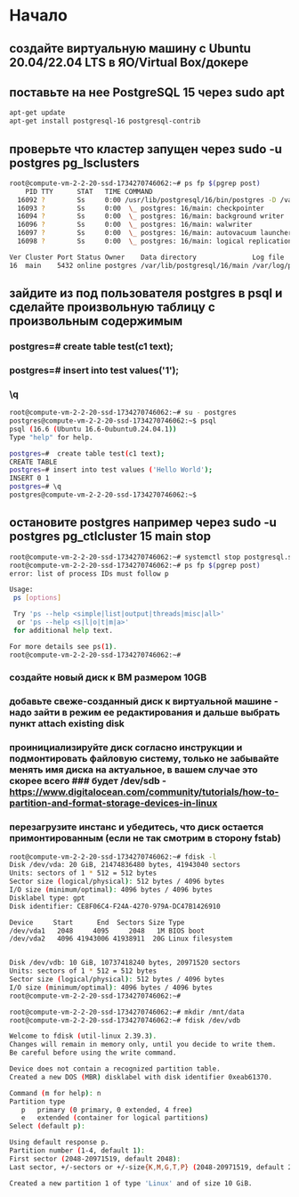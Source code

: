 # Начало
## создайте виртуальную машину c Ubuntu 20.04/22.04 LTS в ЯО/Virtual Box/докере
## поставьте на нее PostgreSQL 15 через sudo apt
```bash
apt-get update
apt-get install postgresql-16 postgresql-contrib
```
## проверьте что кластер запущен через sudo -u postgres pg_lsclusters
```bash
root@compute-vm-2-2-20-ssd-1734270746062:~# ps fp $(pgrep post)
    PID TTY      STAT   TIME COMMAND
  16092 ?        Ss     0:00 /usr/lib/postgresql/16/bin/postgres -D /var/lib/postgresql/16/main -c config_file=/etc/postgresql/16/main/postgresql.conf
  16093 ?        Ss     0:00  \_ postgres: 16/main: checkpointer
  16094 ?        Ss     0:00  \_ postgres: 16/main: background writer
  16096 ?        Ss     0:00  \_ postgres: 16/main: walwriter
  16097 ?        Ss     0:00  \_ postgres: 16/main: autovacuum launcher
  16098 ?        Ss     0:00  \_ postgres: 16/main: logical replication launcher
```
```bash
Ver Cluster Port Status Owner    Data directory              Log file
16  main    5432 online postgres /var/lib/postgresql/16/main /var/log/postgresql/postgresql-16-main.log
```


## зайдите из под пользователя postgres в psql и сделайте произвольную таблицу с произвольным содержимым
### postgres=# create table test(c1 text);
### postgres=# insert into test values('1');
### \q

```bash
root@compute-vm-2-2-20-ssd-1734270746062:~# su - postgres
postgres@compute-vm-2-2-20-ssd-1734270746062:~$ psql
psql (16.6 (Ubuntu 16.6-0ubuntu0.24.04.1))
Type "help" for help.

postgres=#  create table test(c1 text);
CREATE TABLE
postgres=# insert into test values ('Hello World');
INSERT 0 1
postgres=# \q
postgres@compute-vm-2-2-20-ssd-1734270746062:~$
```

## остановите postgres например через sudo -u postgres pg_ctlcluster 15 main stop
```bash
root@compute-vm-2-2-20-ssd-1734270746062:~# systemctl stop postgresql.service
root@compute-vm-2-2-20-ssd-1734270746062:~# ps fp $(pgrep post)
error: list of process IDs must follow p

Usage:
 ps [options]

 Try 'ps --help <simple|list|output|threads|misc|all>'
  or 'ps --help <s|l|o|t|m|a>'
 for additional help text.

For more details see ps(1).
root@compute-vm-2-2-20-ssd-1734270746062:~#
```

### создайте новый диск к ВМ размером 10GB
### добавьте свеже-созданный диск к виртуальной машине - надо зайти в режим ее редактирования и дальше выбрать пункт attach existing disk
### проинициализируйте диск согласно инструкции и подмонтировать файловую систему, только не забывайте менять имя диска на актуальное, в вашем случае это скорее всего ### будет /dev/sdb - https://www.digitalocean.com/community/tutorials/how-to-partition-and-format-storage-devices-in-linux
### перезагрузите инстанс и убедитесь, что диск остается примонтированным (если не так смотрим в сторону fstab)
```bash
root@compute-vm-2-2-20-ssd-1734270746062:~# fdisk -l
Disk /dev/vda: 20 GiB, 21474836480 bytes, 41943040 sectors
Units: sectors of 1 * 512 = 512 bytes
Sector size (logical/physical): 512 bytes / 4096 bytes
I/O size (minimum/optimal): 4096 bytes / 4096 bytes
Disklabel type: gpt
Disk identifier: CE8F06C4-F24A-4270-979A-DC47B1426910

Device     Start      End  Sectors Size Type
/dev/vda1   2048     4095     2048   1M BIOS boot
/dev/vda2   4096 41943006 41938911  20G Linux filesystem


Disk /dev/vdb: 10 GiB, 10737418240 bytes, 20971520 sectors
Units: sectors of 1 * 512 = 512 bytes
Sector size (logical/physical): 512 bytes / 4096 bytes
I/O size (minimum/optimal): 4096 bytes / 4096 bytes
root@compute-vm-2-2-20-ssd-1734270746062:~#
```
```bash
root@compute-vm-2-2-20-ssd-1734270746062:~# mkdir /mnt/data
root@compute-vm-2-2-20-ssd-1734270746062:~# fdisk /dev/vdb

Welcome to fdisk (util-linux 2.39.3).
Changes will remain in memory only, until you decide to write them.
Be careful before using the write command.

Device does not contain a recognized partition table.
Created a new DOS (MBR) disklabel with disk identifier 0xeab61370.

Command (m for help): n
Partition type
   p   primary (0 primary, 0 extended, 4 free)
   e   extended (container for logical partitions)
Select (default p):

Using default response p.
Partition number (1-4, default 1):
First sector (2048-20971519, default 2048):
Last sector, +/-sectors or +/-size{K,M,G,T,P} (2048-20971519, default 20971519):

Created a new partition 1 of type 'Linux' and of size 10 GiB.
```


